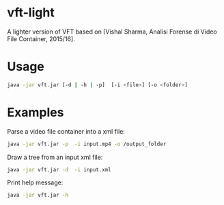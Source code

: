 # vft-light
A lighter version of VFT based on [Vishal Sharma, Analisi Forense di Video File Container, 2015/16].


Usage
=====
```bash
java -jar vft.jar [-d | -h | -p]  [-i <file>] [-o <folder>]
```

Examples
========

Parse a video file container into a xml file:
```bash
java -jar vft.jar -p  -i input.mp4 -o /output_folder
```

Draw a tree from an input xml file:
```bash
java -jar vft.jar -d  -i input.xml
```

Print help message:
```bash
java -jar vft.jar -h
```

